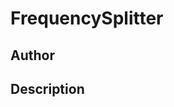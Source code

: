# FrequencySplitter

## Author

<!-- Insert Your Name Here -->

## Description

<!-- Describe your example here -->
